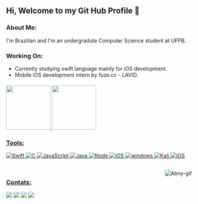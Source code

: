 ## Hi, Welcome to my Git Hub Profile 👋

### About Me:

I'm Brazilian and I'm an undergradute Computer Science student at UFPB.

### Working On:
- Currently studying swift language mainly for iOS development.
- Mobile iOS development intern by fuze.cc - LAVID.

####
  <div>
  <a href="https://github.com/AbnerSouzaa">
  <img height="120em" src="https://github-readme-stats.vercel.app/api?username=AbnerSouzaa&show_icons=true&theme=tokyonight&include_all_commits=true&count_private=true"/>
  <img height="120em" src="https://github-readme-stats.vercel.app/api/top-langs/?username=AbnerSouzaa&layout=compact&langs_count=7&theme=tokyonight"/>
   </div>
  
### Tools:  
  ![Swift](https://img.shields.io/badge/Swift-FA7343?style=for-the-badge&logo=swift&logoColor=white)
  ![C](https://img.shields.io/badge/C-00599C?style=for-the-badge&logo=c&logoColor=white)
  ![JavaScript](https://img.shields.io/badge/JavaScript-F7DF1E?style=for-the-badge&logo=javascript&logoColor=black)
  ![Java](https://img.shields.io/badge/Java-ED8B00?style=for-the-badge&logo=java&logoColor=white)
  ![Node](https://img.shields.io/badge/Node.js-43853D?style=for-the-badge&logo=node.js&logoColor=white)
  ![iOS](https://img.shields.io/badge/iOS-000000?style=for-the-badge&logo=ios&logoColor=white)
  ![windows](https://img.shields.io/badge/Windows-0078D6?style=for-the-badge&logo=windows&logoColor=white)
  ![Kali](https://img.shields.io/badge/KALI-1793D1?style=for-the-badge&logo=linux&logoColor=white)
  ![iOS](https://img.shields.io/badge/macOS-000000?style=for-the-badge&logo=apple&logoColor=white)
  
  
  
  
 </div>
<div style="display: inline_block"><br>
  <img align="right" alt="Abny-gif" src="https://i.imgur.com/vT4Oclk.gif">
</div>
  
  
  
  
  ### Contats:
 
<div> 
  <a href="https://www.instagram.com/abneersouza_/" target="_blank"><img src="https://img.shields.io/badge/-Instagram-%23E4405F?style=for-the-badge&logo=instagram&logoColor=white" target="_blank"></a>
  <a href = "mailto:abnersouzaoppo55@gmail.com"><img src="https://img.shields.io/badge/-Gmail-%23333?style=for-the-badge&logo=gmail&logoColor=white" target="_blank"></a>
  <a href="https://www.linkedin.com/in/abner-souza-685027219/" target="_blank"><img src="https://img.shields.io/badge/-LinkedIn-%230077B5?style=for-the-badge&logo=linkedin&logoColor=white" target="_blank"></a> 
  <a href="https://twitter.com/AbnerSouuza" target="_blank"><img src="https://img.shields.io/badge/-Twitter-%230077B5?style=for-the-badge&logo=twitter&logoColor=white" target="_blank"></a>
 
</div>
